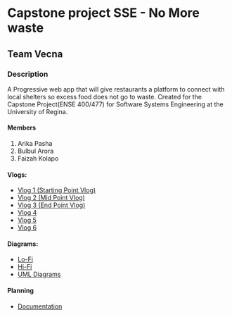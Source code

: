 # Capstone project SSE - No More waste
## Team Vecna
### Description
A Progressive web app that will give restaurants a platform to connect with local shelters so excess food does not go to waste.
Created for the Capstone Project(ENSE 400/477) for Software Systems Engineering at the University of Regina.

#### Members
1. Arika Pasha
2. Bulbul Arora
3. Faizah Kolapo

#### Vlogs:
- [Vlog 1 (Starting Point Vlog)](https://www.youtube.com/watch?v=Uno1oIQs6zY)
- [Vlog 2 (Mid Point Vlog)](https://www.youtube.com/watch?v=vSOWJAjV0Jc)
- [Vlog 3 (End Point Vlog)](https://youtu.be/eZyz1MGKM_o)
- [Vlog 4](https://www.youtube.com/watch?v=KqtDUrkIR0E)
- [Vlog 5](https://www.youtube.com/watch?v=O1C9I8tSyuI&feature=youtu.be)
- [Vlog 6](https://youtu.be/akMIVAxbwkc)

#### Diagrams:
- [Lo-Fi](https://github.com/bulbularora/No-More-waste/tree/main/Prototypes/Lo-Fi%20Prototypes)
- [Hi-Fi](https://github.com/bulbularora/No-More-waste/tree/main/Prototypes/Hi-Fi%20Prototypes)
- [UML Diagrams](https://github.com/bulbularora/No-More-waste/tree/main/Documentation/UML%20Diagrams)

#### Planning
- [Documentation](https://github.com/bulbularora/No-More-waste/tree/main/Documentation)





